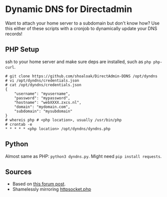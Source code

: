 # Dynamic DNS for Directadmin
Want to attach your home server to a subdomain but don't know how?
Use this either of these scripts with a cronjob to dynamically update your DNS records!

## PHP Setup
ssh to your home server and make sure deps are installed, such as `php php-curl`.

```
# git clone https://github.com/shoaloak/DirectAdmin-DDNS /opt/dyndns
# vi /opt/dyndns/credentials.json
# cat /opt/dyndns/credentials.json
{
	"username": "myusername",
	"password": "mypassword",
	"hostname": "webXXXX.zxcs.nl",
	"domain": "mydomain.com",
	"subdomain": "mysubdomain"
}
# whereis php # <php location>, usually /usr/bin/php
# crontab -e
* * * * * <php location> /opt/dyndns/dyndns.php
```

## Python
Almost same as PHP: `python3 dyndns.py`. Might need `pip install requests`.

## Sources
* Based on [this forum post](https://www.vimexx.nl/forum/14-tutorials/588-dyndns-mogelijk-via-directadmin-api-bij-vimexx?page=1#post-2323).
* Shamelessly mirroring [httpsocket.php](https://files.directadmin.com/services/all/httpsocket/)
